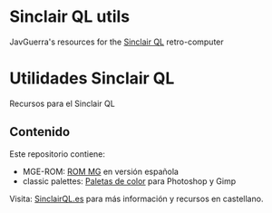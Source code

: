 # Sinclair QL utils
JavGuerra's resources for the [Sinclair QL](https://en.wikipedia.org/wiki/Sinclair_QL "Sinclair QL info") retro-computer

# Utilidades Sinclair QL
Recursos para el Sinclair QL 

## Contenido

Este repositorio contiene:

* MGE-ROM: [ROM MG](MGE-ROM/mge.rom) en versión española
* classic palettes: [Paletas de color](classic-palettes/README.md) para Photoshop y Gimp

Visita: [SinclairQL.es](http://sinclairql.es "Sinclair QL Recursos en Castellano") para más información y recursos en castellano.
